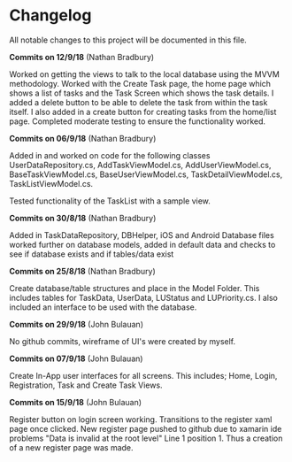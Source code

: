# Changelog
All notable changes to this project will be documented in this file.

**Commits on 12/9/18** (Nathan Bradbury)

Worked on getting the views to talk to the local database using the MVVM methodology. Worked with the Create Task page, the home page which shows a list of tasks and the Task Screen which shows the task details. I added a delete button to be able to delete the task from within the task itself. I also added in a create button for creating tasks from the home/list page. Completed moderate testing to ensure the functionality worked.

**Commits on 06/9/18** (Nathan Bradbury)

Added in and worked on code for the following classes UserDataRepository.cs, AddTaskViewModel.cs, AddUserViewModel.cs, BaseTaskViewModel.cs, BaseUserViewModel.cs, TaskDetailViewModel.cs, TaskListViewModel.cs.

Tested functionality of the TaskList with a sample view.

**Commits on 30/8/18** (Nathan Bradbury)

Added in TaskDataRepository, DBHelper, iOS and Android Database files worked further on database models, added in default data and checks to see if database exists and if tables/data exist

**Commits on 25/8/18** (Nathan Bradbury)

Create database/table structures and place in the Model Folder. This includes tables for TaskData, UserData, LUStatus and LUPriority.cs. I also included an interface to be used with the database.

**Commits on 29/9/18** (John Bulauan)

No github commits, wireframe of UI's were created by myself.

**Commits on 07/9/18** (John Bulauan)

Create In-App user interfaces for all screens. This includes; Home, Login, Registration, Task and Create Task Views.

**Commits on 15/9/18** (John Bulauan)

Register button on login screen working. Transitions to the register xaml page once clicked. New register page pushed to github due to xamarin ide problems "Data is invalid at the root level" Line 1 position 1. Thus a creation of a new register page was made.

